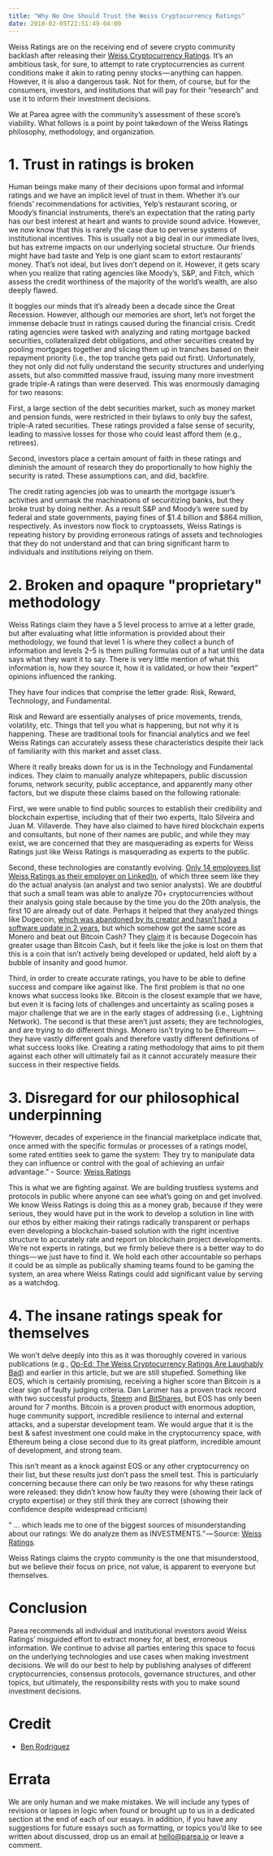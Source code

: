 ```yaml
---
title: "Why No One Should Trust the Weiss Cryptocurrency Ratings"
date: 2018-02-05T22:51:49-04:00
---
```


Weiss Ratings are on the receiving end of severe crypto community backlash after releasing their [Weiss Cryptocurrency Ratings](https://www.docdroid.net/y8xcErJ/weiss-cryptocurrency-ratings.pdf). It’s an ambitious task, for sure, to attempt to rate cryptocurrencies as current conditions make it akin to rating penny stocks — anything can happen. However, it is also a dangerous task. Not for them, of course, but for the consumers, investors, and institutions that will pay for their “research” and use it to inform their investment decisions.


We at Parea agree with the community’s assessment of these score’s viability. What follows is a point by point takedown of the Weiss Ratings philosophy, methodology, and organization.

# 1. Trust in ratings is broken
Human beings make many of their decisions upon formal and informal ratings and we have an implicit level of trust in them. Whether it’s our friends’ recommendations for activities, Yelp’s restaurant scoring, or Moody’s financial instruments, there’s an expectation that the rating party has our best interest at heart and wants to provide sound advice. However, we now know that this is rarely the case due to perverse systems of institutional incentives. This is usually not a big deal in our immediate lives, but has extreme impacts on our underlying societal structure. Our friends might have bad taste and Yelp is one giant scam to extort restaurants’ money. That’s not ideal, but lives don’t depend on it. However, it gets scary when you realize that rating agencies like Moody’s, S&P, and Fitch, which assess the credit worthiness of the majority of the world’s wealth, are also deeply flawed.


It boggles our minds that it’s already been a decade since the Great Recession. However, although our memories are short, let’s not forget the immense debacle trust in ratings caused during the financial crisis. Credit rating agencies were tasked with analyzing and rating mortgage backed securities, collateralized debt obligations, and other securities created by pooling mortgages together and slicing them up in tranches based on their repayment priority (i.e., the top tranche gets paid out first). Unfortunately, they not only did not fully understand the security structures and underlying assets, but also committed massive fraud, issuing many more investment grade triple-A ratings than were deserved. This was enormously damaging for two reasons:


First, a large section of the debt securities market, such as money market and pension funds, were restricted in their bylaws to only buy the safest, triple-A rated securities. These ratings provided a false sense of security, leading to massive losses for those who could least afford them (e.g., retirees).


Second, investors place a certain amount of faith in these ratings and diminish the amount of research they do proportionally to how highly the security is rated. These assumptions can, and did, backfire.


The credit rating agencies job was to unearth the mortgage issuer’s activities and unmask the machinations of securitizing banks, but they broke trust by doing neither. As a result S&P and Moody’s were sued by federal and state governments, paying fines of $1.4 billion and $864 million, respectively. As investors now flock to cryptoassets, Weiss Ratings is repeating history by providing erroneous ratings of assets and technologies that they do not understand and that can bring significant harm to individuals and institutions relying on them.

# 2. Broken and opaqure "proprietary" methodology
Weiss Ratings claim they have a 5 level process to arrive at a letter grade, but after evaluating what little information is provided about their methodology, we found that level 1 is where they collect a bunch of information and levels 2–5 is them pulling formulas out of a hat until the data says what they want it to say. There is very little mention of what this information is, how they source it, how it is validated, or how their “expert” opinions influenced the ranking.


They have four indices that comprise the letter grade: Risk, Reward, Technology, and Fundamental.


Risk and Reward are essentially analyses of price movements, trends, volatility, etc. Things that tell you what is happening, but not why it is happening. These are traditional tools for financial analytics and we feel Weiss Ratings can accurately assess these characteristics despite their lack of familiarity with this market and asset class.


Where it really breaks down for us is in the Technology and Fundamental indices. They claim to manually analyze whitepapers, public discussion forums, network security, public acceptance, and apparently many other factors, but we dispute these claims based on the following rationale:


First, we were unable to find public sources to establish their credibility and blockchain expertise, including that of their two experts, Italo Silveira and Juan M. Villaverde. They have also claimed to have hired blockchain experts and consultants, but none of their names are public, and while they may exist, we are concerned that they are masquerading as experts for Weiss Ratings just like Weiss Ratings is masquerading as experts to the public.


Second, these technologies are constantly evolving. [Only 14 employees list Weiss Ratings as their employer on LinkedIn](https://www.linkedin.com/company/6886143/), of which three seem like they do the actual analysis (an analyst and two senior analysts). We are doubtful that such a small team was able to analyze 70+ cryptocurrencies without their analysis going stale because by the time you do the 20th analysis, the first 10 are already out of date. Perhaps it helped that they analyzed things like Dogecoin, [which was abandoned by its creator and hasn’t had a software update in 2 years](https://twitter.com/ummjackson/status/949313802994008064), but which somehow got the same score as Monero and beat out Bitcoin Cash? They [claim](https://weisscryptocurrencyratings.com/ratings/thank-you-for-your-feedback-130) it is because Dogecoin has greater usage than Bitcoin Cash, but it feels like the joke is lost on them that this is a coin that isn’t actively being developed or updated, held aloft by a bubble of insanity and good humor.


Third, in order to create accurate ratings, you have to be able to define success and compare like against like. The first problem is that no one knows what success looks like. Bitcoin is the closest example that we have, but even it is facing lots of challenges and uncertainty as scaling poses a major challenge that we are in the early stages of addressing (i.e., Lightning Network). The second is that these aren’t just assets; they are technologies, and are trying to do different things. Monero isn’t trying to be Ethereum — they have vastly different goals and therefore vastly different definitions of what success looks like. Creating a rating methodology that aims to pit them against each other will ultimately fail as it cannot accurately measure their success in their respective fields.

# 3. Disregard for our philosophical underpinning
“However, decades of experience in the financial marketplace indicate that, once armed with the specific formulas or processes of a ratings model, some rated entities seek to game the system: They try to manipulate data they can influence or control with the goal of achieving an unfair advantage.” - Source: [Weiss Ratings](https://weisscryptocurrencyratings.com/ratings/the-weiss-cryptocurrency-ratings-explained-15)


This is what we are fighting against. We are building trustless systems and protocols in public where anyone can see what’s going on and get involved. We know Weiss Ratings is doing this as a money grab, because if they were serious, they would have put in the work to develop a solution in line with our ethos by either making their ratings radically transparent or perhaps even developing a blockchain-based solution with the right incentive structure to accurately rate and report on blockchain project developments. We’re not experts in ratings, but we firmly believe there is a better way to do things — we just have to find it. We hold each other accountable so perhaps it could be as simple as publically shaming teams found to be gaming the system, an area where Weiss Ratings could add significant value by serving as a watchdog.

# 4. The insane ratings speak for themselves
We won’t delve deeply into this as it was thoroughly covered in various publications (e.g., [Op-Ed: The Weiss Cryptocurrency Ratings Are Laughably Bad](https://bitcoinmagazine.com/articles/op-ed-weiss-cryptocurrency-ratings-are-laughably-bad/)) and earlier in this article, but we are still stupefied. Something like EOS, which is certainly promising, receiving a higher score than Bitcoin is a clear sign of faulty judging criteria. Dan Larimer has a proven track record with two successful products, [Steem](https://steem.io/) and [BitShares](https://bitshares.org/), but EOS has only been around for 7 months. Bitcoin is a proven product with enormous adoption, huge community support, incredible resilience to internal and external attacks, and a superstar development team. We would argue that it is the best & safest investment one could make in the cryptocurrency space, with Ethereum being a close second due to its great platform, incredible amount of development, and strong team.


This isn’t meant as a knock against EOS or any other cryptocurrency on their list, but these results just don’t pass the smell test. This is particularly concerning because there can only be two reasons for why these ratings were released: they didn’t know how faulty they were (showing their lack of crypto expertise) or they still think they are correct (showing their confidence despite widespread criticism)


“ … which leads me to one of the biggest sources of misunderstanding about our ratings: We do analyze them as INVESTMENTS.” — Source: [Weiss Ratings](https://weisscryptocurrencyratings.com/ratings/why-some-of-our-ratings-look-weird-136).

Weiss Ratings claims the crypto community is the one that misunderstood, but we believe their focus on price, not value, is apparent to everyone but themselves.

# Conclusion
Parea recommends all individual and institutional investors avoid Weiss Ratings’ misguided effort to extract money for, at best, erroneous information. We continue to advise all parties entering this space to focus on the underlying technologies and use cases when making investment decisions. We will do our best to help by publishing analyses of different cryptocurrencies, consensus protocols, governance structures, and other topics, but ultimately, the responsibility rests with you to make sound investment decisions.

# Credit
- [Ben Rodriguez](mailto:ben@parea.io)

# Errata
We are only human and we make mistakes. We will include any types of revisions or lapses in logic when found or brought up to us in a dedicated section at the end of each of our essays. In addition, if you have any suggestions for future essays such as formatting, or topics you’d like to see written about discussed, drop us an email at [hello@parea.io](mailto:hello@parea.io) or leave a comment.
